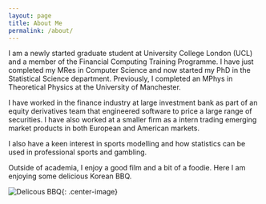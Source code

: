 ```yaml
---
layout: page
title: About Me
permalink: /about/
---
```


I am a newly started graduate student at University College London (UCL)  and a member of the Financial Computing Training Programme. I have just completed my MRes in Computer Science and now started my PhD in the Statistical Science department.  Previously, I completed an MPhys in Theoretical Physics at the University of Manchester. 

I have worked in the finance industry at large investment bank as part of an equity derivatives team that engineered software to price a large range of securities. I have also worked at a smaller firm as a intern trading emerging market products in both European and American markets.  

I also have a keen interest in sports modelling and how statistics can be used in professional sports and gambling.

Outside of academia, I enjoy a good film and a bit of a foodie. Here I am enjoying some delicious Korean BBQ.

![Delicous BBQ]({{site.url}}/assets/kbbq.JPG){: .center-image}


